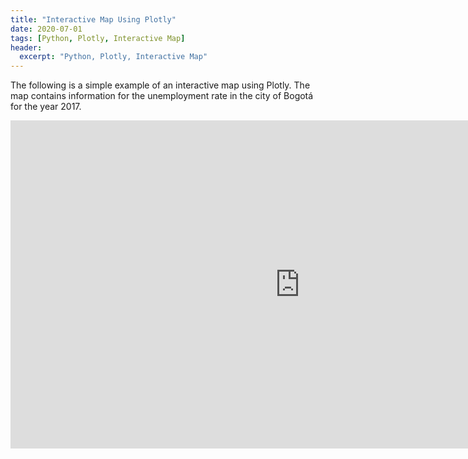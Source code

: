 ```yaml
---
title: "Interactive Map Using Plotly"
date: 2020-07-01
tags: [Python, Plotly, Interactive Map]
header:
  excerpt: "Python, Plotly, Interactive Map"
---
```


The following is a simple example of an interactive map using Plotly. The map contains information for the unemployment rate in the city of Bogotá for the year 2017.

<iframe id="igraph" scrolling="no" style="border:none;" seamless="seamless" src="https://juanpabloha.github.io/MapsTest/" height="525" width="925"></iframe>
